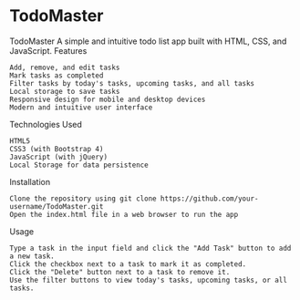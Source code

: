 # TodoMaster

TodoMaster
A simple and intuitive todo list app built with HTML, CSS, and JavaScript.
Features

    Add, remove, and edit tasks
    Mark tasks as completed
    Filter tasks by today's tasks, upcoming tasks, and all tasks
    Local storage to save tasks
    Responsive design for mobile and desktop devices
    Modern and intuitive user interface

Technologies Used

    HTML5
    CSS3 (with Bootstrap 4)
    JavaScript (with jQuery)
    Local Storage for data persistence

Installation

    Clone the repository using git clone https://github.com/your-username/TodoMaster.git
    Open the index.html file in a web browser to run the app

Usage

    Type a task in the input field and click the "Add Task" button to add a new task.
    Click the checkbox next to a task to mark it as completed.
    Click the "Delete" button next to a task to remove it.
    Use the filter buttons to view today's tasks, upcoming tasks, or all tasks.
